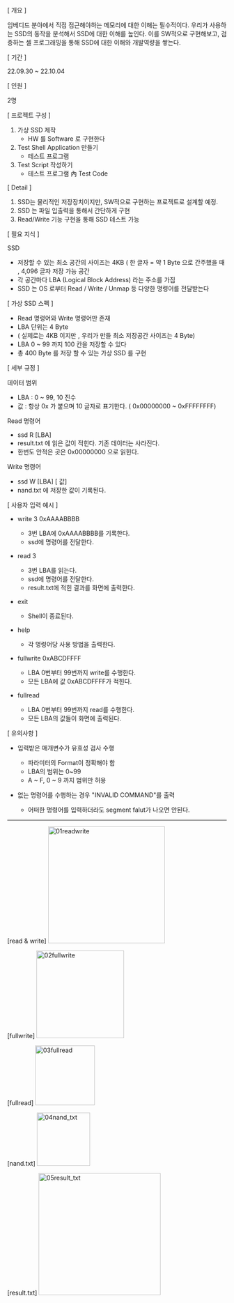 [ 개요 ]

임베디드 분야에서 직접 접근해야하는 메모리에 대한 이해는 필수적이다.
우리가 사용하는 SSD의 동작을 분석해서 SSD에 대한 이해를 높인다.
이를 SW적으로 구현해보고, 검증하는 셸 프로그래밍을 통해 SSD에 대한 이해와 개발역량을 쌓는다.

[ 기간 ]

22.09.30 ~ 22.10.04

[ 인원 ]

2명

[ 프로젝트 구성 ] 

1. 가상 SSD 제작
    - HW 를 Software 로 구현한다
2. Test Shell Application 만들기
    - 테스트 프로그램
3. Test Script 작성하기
    - 테스트 프로그램 內 Test Code

[ Detail ]

1. SSD는 물리적인 저장장치이지만, SW적으로 구현하는 프로젝트로 설계할 예정.
2. SSD 는 파일 입출력을 통해서 간단하게 구현
3. Read/Write 기능 구현을 통해 SSD 테스트 가능

[ 필요 지식 ]

SSD 

- 저장할 수 있는 최소 공간의 사이즈는 4KB
( 한 글자 = 약 1 Byte 으로 간주했을 때 , 4,096 글자 저장 가능 공간
- 각 공간마다 LBA (Logical Block Address) 라는 주소를 가짐
- SSD 는 OS 로부터 Read / Write / Unmap 등 다양한 명령어를
전달받는다

[ 가상 SSD 스펙 ]

- Read 명령어와 Write 명령어만 존재
- LBA 단위는 4 Byte
- ( 실제로는 4KB 이지만 , 우리가 만들 최소 저장공간 사이즈는 4 Byte)
- LBA 0 ~ 99 까지 100 칸을 저장할 수 있다
- 총 400 Byte 를 저장 할 수 있는 가상 SSD 를 구현

[ 세부 규정 ]

데이터 범위

- LBA : 0 ~ 99, 10 진수
- 값 : 항상 0x 가 붙으며 10 글자로 표기한다. ( 0x00000000 ~ 0xFFFFFFFF)

Read 명령어

- ssd R [LBA]
- result.txt 에 읽은 값이 적힌다. 기존 데이터는 사라진다.
- 한번도 안적은 곳은 0x00000000 으로 읽힌다.

Write 명령어

- ssd W [LBA] [ 값]
- nand.txt 에 저장한 값이 기록된다.

[ 사용자 입력 예시 ]

- write 3 0xAAAABBBB
    - 3번 LBA에 0xAAAABBBB를 기록한다.
    - ssd에 명령어를 전달한다.

 
- read 3
    - 3번 LBA를 읽는다.
    - ssd에 명령어를 전달한다.
    - result.txt에 적힌 결과를 화면에 출력한다.

- exit
    - Shell이 종료된다.


- help
    - 각 명령어당 사용 방법을 출력한다.
 

- fullwrite 0xABCDFFFF
    - LBA 0번부터 99번까지 write를 수행한다.
    - 모든 LBA에 값 0xABCDFFFF가 적힌다.

- fullread
    - LBA 0번부터 99번까지 read를 수행한다.
    - 모든 LBA의 값들이 화면에 출력된다.
 
[ 유의사항 ]

- 입력받은 매개변수가 유효성 검사 수행
    - 파라미터의 Format이 정확해야 함
    - LBA의 범위는 0~99
    - A ~ F, 0 ~ 9 까지 범위만 허용

- 없는 명령어를 수행하는 경우 "INVALID COMMAND"를 출력
    - 어떠한 명령어를 입력하더라도 segment falut가 나오면 안된다.

---
[read & write]
<img width="268" alt="01readwrite" src="https://github.com/junho1004/Mini_PJT/assets/109517019/314ecd72-f654-4d8a-b251-9a84ebc25ab8">

[fullwrite]
<img width="201" alt="02fullwrite" src="https://github.com/junho1004/Mini_PJT/assets/109517019/e3170ed8-deeb-4a8d-ad51-cc35c6642f25">

[fullread]
<img width="137" alt="03fullread" src="https://github.com/junho1004/Mini_PJT/assets/109517019/2d1e7dd9-a1be-454e-93a5-b151b133092b">

[nand.txt]
<img width="122" alt="04nand_txt" src="https://github.com/junho1004/Mini_PJT/assets/109517019/e8b89c82-0045-4dfb-b8c1-3333ddc4f5f5">

[result.txt]
<img width="280" alt="05result_txt" src="https://github.com/junho1004/Mini_PJT/assets/109517019/5368ba87-c5da-4435-a1a9-7a43e73c0a4c">
